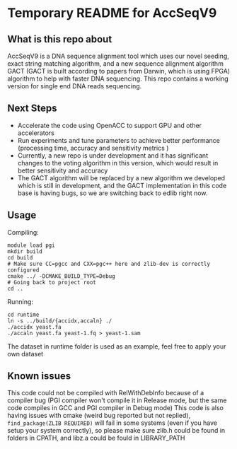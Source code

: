 # Temporary README for AccSeqV9

## What is this repo about

AccSeqV9 is a DNA sequence alignment tool which uses our novel seeding, exact string matching algorithm, and a new sequence alignment algorithm GACT (GACT is built according to papers from Darwin, which is using FPGA) algorithm to help with faster DNA sequencing. This repo contains a working version for single end DNA reads sequencing.

## Next Steps

- Accelerate the code using OpenACC to support GPU and other accelerators
- Run experiments and tune parameters to achieve better performance (processing time, accuracy and sensitivity metrics )
- Currently, a new repo is under development and it has significant changes to the voting algorithm in this version, which would result in better sensitivity and accuracy
- The GACT algorithm will be replaced by a new algorithm we developed which is still in development, and the GACT implementation in this code base is having bugs, so we are switching back to edlib right now.

## Usage
Compiling:
```
module load pgi
mkdir build
cd build
# Make sure CC=pgcc and CXX=pgc++ here and zlib-dev is correctly configured
cmake ../ -DCMAKE_BUILD_TYPE=Debug
# Going back to project root
cd ..
```
Running:
```
cd runtime
ln -s ../build/{accidx,accaln} ./
./accidx yeast.fa
./accaln yeast.fa yeast-1.fq > yeast-1.sam
```
The dataset in runtime folder is used as an example, feel free to apply your own dataset

## Known issues
This code could not be compiled with RelWithDebInfo because of a compiler bug (PGI compiler won't compile it in Release mode, but the same code compiles in GCC and PGI compiler in Debug mode)
This code is also having issues with cmake (weird bug reported but not replied), `find_package(ZLIB REQUIRED)` will fail in some systems (even if you have setup your system correctly), so please make sure zlib.h could be found in folders in CPATH, and libz.a could be fould in LIBRARY_PATH